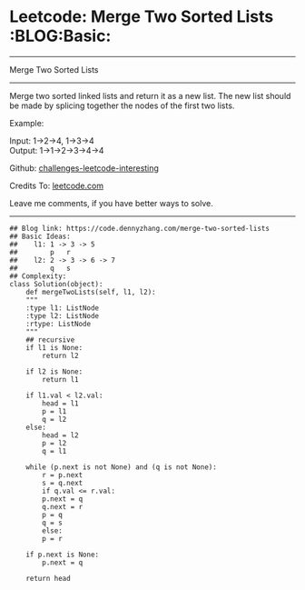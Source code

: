 
# Leetcode: Merge Two Sorted Lists     :BLOG:Basic:

---

Merge Two Sorted Lists  

---

Merge two sorted linked lists and return it as a new list. The new list should be made by splicing together the nodes of the first two lists.  

Example:  

Input: 1->2->4, 1->3->4  
Output: 1->1->2->3->4->4  

Github: [challenges-leetcode-interesting](https://github.com/DennyZhang/challenges-leetcode-interesting/tree/master/problems/merge-two-sorted-lists)  

Credits To: [leetcode.com](https://leetcode.com/problems/merge-two-sorted-lists/description/)  

Leave me comments, if you have better ways to solve.  

---

    ## Blog link: https://code.dennyzhang.com/merge-two-sorted-lists
    ## Basic Ideas:
    ##    l1: 1 -> 3 -> 5
    ##        p   r
    ##    l2: 2 -> 3 -> 6 -> 7
    ##        q   s
    ## Complexity:
    class Solution(object):
        def mergeTwoLists(self, l1, l2):
    	"""
    	:type l1: ListNode
    	:type l2: ListNode
    	:rtype: ListNode
    	"""
    	## recursive
    	if l1 is None:
    	    return l2
    
    	if l2 is None:
    	    return l1
    
    	if l1.val < l2.val:
    	    head = l1        
    	    p = l1
    	    q = l2
    	else:
    	    head = l2
    	    p = l2
    	    q = l1
    
    	while (p.next is not None) and (q is not None):
    	    r = p.next
    	    s = q.next
    	    if q.val <= r.val:
    		p.next = q
    		q.next = r
    		p = q
    		q = s
    	    else:
    		p = r
    
    	if p.next is None:
    	    p.next = q
    
    	return head

